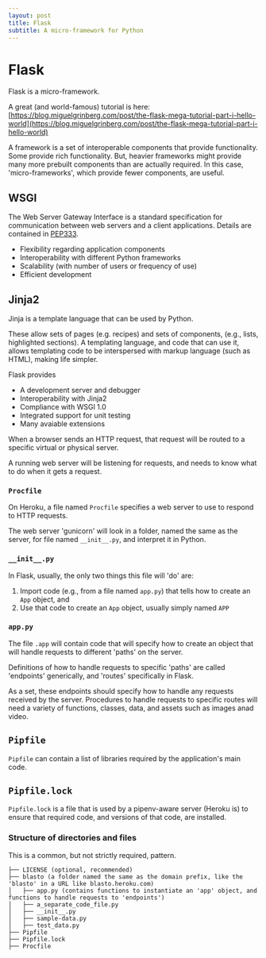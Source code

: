 ```yaml
---
layout: post
title: Flask
subtitle: A micro-framework for Python
---
```



# Flask
 
Flask is a micro-framework.

A great (and world-famous) tutorial is here: [https://blog.miguelgrinberg.com/post/the-flask-mega-tutorial-part-i-hello-world](https://blog.miguelgrinberg.com/post/the-flask-mega-tutorial-part-i-hello-world)

A framework is a set of interoperable components that provide functionality. Some provide rich functionality. But, heavier frameworks might provide many more prebuilt components than are actually required.  In this case, 'micro-frameworks', which provide fewer components, are useful.

## WSGI
The Web Server Gateway Interface is a standard specification for communication between web servers and a client applications. Details are contained in [PEP333](https://www.python.org/dev/peps/pep-0333/).

- Flexibility regarding application components
- Interoperability with different Python frameworks
- Scalability (with number of users or frequency of use)
- Efficient development

## Jinja2
Jinja is a template language that can be used by Python.

These allow sets of pages (e.g. recipes) and sets of components, (e.g., lists, highlighted sections). A templating language, and code that can use it, allows templating code to be interspersed with markup language (such as HTML), making life simpler.

Flask provides
- A development server and debugger
- Interoperability with Jinja2
- Compliance with WSGI 1.0
- Integrated support for unit testing
- Many avaiable extensions

When a browser sends an HTTP request, that request will be routed to a specific virtual or physical server.

A running web server will be listening for requests, and needs to know what to do when it gets a request.

### `Procfile`
On Heroku, a file named `Procfile` specifies a web server to use to respond to HTTP requests.

The web server 'gunicorn' will look in a folder, named the same as the server, for file named `__init__.py`, and interpret it in Python.

### `__init__.py`
In Flask, usually, the only two things this file will 'do' are:
1. Import code (e.g., from a file named `app.py`) that tells how to create an `App` object, and
2. Use that code to create an `App` object, usually simply named `APP` 

### `app.py`
The file `.app` will contain code that will specify how to create an object that will handle requests to different 'paths' on the server. 

Definitions of how to handle requests to specific 'paths' are called 'endpoints' generically, and 'routes' specifically in Flask.

As a set, these endpoints should specify how to handle any requests received by the server. Procedures to handle requests to specific routes will need a variety of functions, classes, data, and assets such as images anad video.

## `Pipfile`
`Pipfile` can contain a list of libraries required by the application's main code.

## `Pipfile.lock`
`Pipfile.lock` is a file that is used by a pipenv-aware server (Heroku is) to ensure that required code, and versions of that code, are installed.

### Structure of directories and files
This is a common, but not strictly required, pattern.

```
├── LICENSE (optional, recommended)
├── blasto (a folder named the same as the domain prefix, like the 'blasto' in a URL like blasto.heroku.com)
│   ├── app.py (contains functions to instantiate an 'app' object, and functions to handle requests to 'endpoints')
│   ├── a_separate_code_file.py
│   ├── __init__.py
│   ├── sample-data.py
│   ├── test_data.py
├── Pipfile
├── Pipfile.lock
├── Procfile
```
